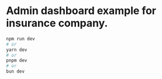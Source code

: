# Admin dashboard example for insurance company.

```bash
npm run dev
# or
yarn dev
# or
pnpm dev
# or
bun dev
```
